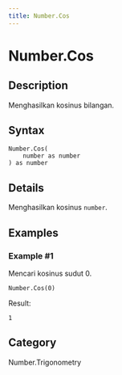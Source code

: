 ```yaml
---
title: Number.Cos
---
```


# Number.Cos


## Description

Menghasilkan kosinus bilangan.


## Syntax

```powerquery
Number.Cos(
    number as number
) as number
```


## Details

Menghasilkan kosinus <code>number</code>.


## Examples

### Example #1 
Mencari kosinus sudut 0.
```powerquery
Number.Cos(0)
```

Result: 
```powerquery
1
```




## Category
Number.Trigonometry
